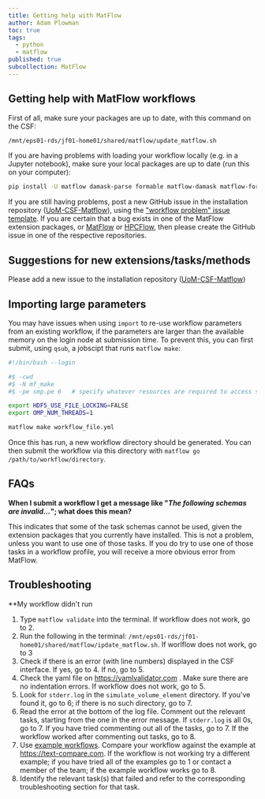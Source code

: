 ```yaml
---
title: Getting help with MatFlow
author: Adam Plowman
toc: true
tags:
  - python
  - matflow
published: true
subcollection: MatFlow
---
```


## Getting help with MatFlow workflows

First of all, make sure your packages are up to date, with this command on the CSF:

```bash
/mnt/eps01-rds/jf01-home01/shared/matflow/update_matflow.sh
```

If you are having problems with loading your workflow locally (e.g. in a Jupyter notebook), make sure your local packages are up to date (run this on your computer):

```bash
pip install -U matflow damask-parse formable matflow-damask matflow-formable matflow-defdap matflow-mtex matflow-neper matflow-demo-extension
```

If you are still having problems, post a new GitHub issue in the installation repository ([UoM-CSF-Matflow](https://github.com/LightForm-group/UoM-CSF-matflow)), using the ["workflow problem" issue template](https://github.com/LightForm-group/UoM-CSF-matflow/issues/new/choose). If you are certain that a bug exists in one of the MatFlow extension packages, or [MatFlow](https://github.com/LightForm-group/matflow) or [HPCFlow](https://github.com/LightForm-group/hpcflow), then please create the GitHub issue in one of the respective repositories.

## Suggestions for new extensions/tasks/methods

Please add a new issue to the installation repository ([UoM-CSF-Matflow](https://github.com/LightForm-group/UoM-CSF-matflow))

## Importing large parameters

You may have issues when using `import` to re-use workflow parameters from an existing workflow, if the parameters are larger than the available memory on the login node at submission time. To prevent this, you can first submit, using `qsub`, a jobscipt that runs `matflow make`:

```sh
#!/bin/bash --login

#$ -cwd
#$ -N mf_make
#$ -pe smp.pe 6   # specify whatever resources are required to access sufficient memory

export HDF5_USE_FILE_LOCKING=FALSE
export OMP_NUM_THREADS=1

matflow make workflow_file.yml

```

Once this has run, a new workflow directory should be generated. You can then submit the workflow via this directory with `matflow go /path/to/workflow/directory`.

## FAQs
**When I submit a workflow I get a message like "*The following schemas are invalid...*"; what does this mean?**

This indicates that some of the task schemas cannot be used, given the extension packages that you currently have installed. This is not a problem, unless you want to use one of those tasks. If you do try to use one of those tasks in a workflow profile, you will receive a more obvious error from MatFlow.

## Troubleshooting
**My workflow didn't run

1. Type `matflow validate` into the terminal. If workflow does not work, go to 2.
2. Run the following in the terminal: `/mnt/eps01-rds/jf01-home01/shared/matflow/ipdate_matflow.sh`. If worlflow does not work, go to 3
3. Check if there is an error (with line numbers) displayed in the CSF interface. If yes, go to 4. If no, go to 5.
4. Check the yaml file on https://yamlvalidator.com . Make sure there are no indentation errors. If workflow does not work, go to 5.
5. Look for `stderr.log` in the `simulate_volume_element` directory. If you've found it, go to 6; if there is no such directory, go to 7.
6. Read the error at the bottom of the log file. Comment out the relevant tasks, starting from the one in the error message. If `stderr.log` is all 0s, go to 7. If you have tried commenting out all of the tasks, go to 7. If the workflow worked after commenting out tasks, go to 8.
7. Use [example workflows](https://github.com/LightForm-group/UoM-CSF-matflow/tree/master/workflows). Compare your workflow against the example at https://text-compare.com. If the workflow is not working try a different example; if you have tried all of the examples go to 1 or contact a member of the team; if the example workflow works go to 8.
8. Identify the relevant task(s) that failed and refer to the corresponding troubleshooting section for that task.
